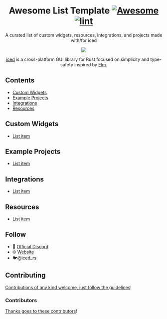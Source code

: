 <div align="center">

<!-- title -->

<!--lint ignore no-dead-urls-->

# Awesome List Template [![Awesome](https://awesome.re/badge.svg)](https://awesome.re) [![lint](https://github.com/emann/awesome-iced/actions/workflows/lint.yaml/badge.svg)](https://github.com/emann/awesome-iced/actions/workflows/lint.yaml)

<!-- subtitle -->

A curated list of custom widgets, resources, integrations, and projects made with/for iced

<!-- image -->

<a href="https://github.com/iced-rs/iced" target="_blank" rel="noopener noreferrer">
  <img src="https://raw.githubusercontent.com/iced-rs/iced/8f14b448d263a2cfd03a998b1d54c21e33d58980/docs/logo.svg" />
</a>

<!-- description -->

[iced](https://github.com/iced-rs/iced) is a cross-platform GUI library for Rust focused on simplicity and type-safety inspired by [Elm](https://elm-lang.org/).

</div>

<!-- TOC -->

## Contents

- [Custom Widgets](#custom-widgets)
- [Example Projects](#example-projects)
- [Integrations](#integrations)
- [Resources](#resources)

<!-- CONTENT -->

## Custom Widgets

- [List item](http://example.com)


## Example Projects

- [List item](http://example.com)


## Integrations

- [List item](http://example.com)


## Resources

- [List item](http://example.com)

<!-- END CONTENT -->

## Follow

- 🥶 [Official Discord](https://discord.gg/3xZJ65GAhd)
- 🌐 [Website](https://iced.rs/)
- 🐦[@iced_rs](https://twitter.com/iced_rs?lang=en)

## Contributing

[Contributions of any kind welcome, just follow the guidelines](contributing.md)!

### Contributors

[Thanks goes to these contributors](https://github.com/emann/awesome-iced/graphs/contributors)!

